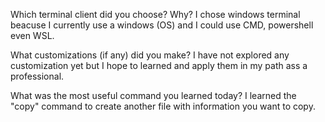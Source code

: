 Which terminal client did you choose? Why?
I chose windows terminal beacuse I currently use a windows (OS) and I could use CMD, powershell even WSL.

What customizations (if any) did you make?
I have not explored any customization yet but I hope to learned and apply them in my path ass a professional.

What was the most useful command you learned today?
I learned the "copy" command to create another file with information you want to copy.